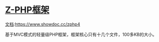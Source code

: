 # [Z-PHP框架](http://www.z-php.com)
[文档](https://www.showdoc.cc/zphp4):https://www.showdoc.cc/zphp4

基于MVC模式的轻量级PHP框架，框架核心只有十几个文件，100多KB的大小。
